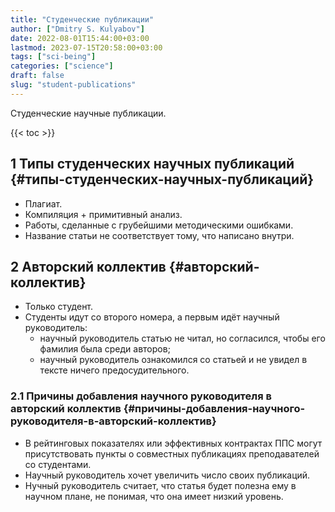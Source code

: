```yaml
---
title: "Студенческие публикации"
author: ["Dmitry S. Kulyabov"]
date: 2022-08-01T15:44:00+03:00
lastmod: 2023-07-15T20:58:00+03:00
tags: ["sci-being"]
categories: ["science"]
draft: false
slug: "student-publications"
---
```


Студенческие научные публикации.

<!--more-->

{{< toc >}}


## <span class="section-num">1</span> Типы студенческих научных публикаций {#типы-студенческих-научных-публикаций}

-   Плагиат.
-   Компиляция + примитивный анализ.
-   Работы, сделанные с грубейшими методическими ошибками.
-   Название статьи не соответствует тому, что написано внутри.


## <span class="section-num">2</span> Авторский коллектив {#авторский-коллектив}

-   Только студент.
-   Студенты идут со второго номера, а первым идёт научный руководитель:
    -   научный руководитель статью не читал, но согласился, чтобы его фамилия была среди авторов;
    -   научный руководитель ознакомился со статьей и не увидел в тексте ничего  предосудительного.


### <span class="section-num">2.1</span> Причины добавления научного руководителя в авторский коллектив {#причины-добавления-научного-руководителя-в-авторский-коллектив}

-   В рейтинговых показателях или эффективных контрактах ППС могут присутствовать пункты о совместных публикациях преподавателей со студентами.
-   Научный руководитель хочет увеличить число своих публикаций.
-   Нучный руководитель считает, что статья будет полезна ему в научном плане, не понимая, что она имеет низкий уровень.
